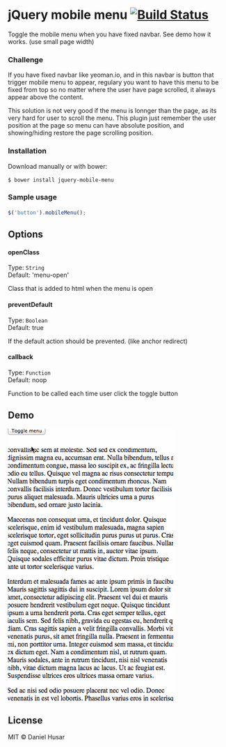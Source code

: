 # jQuery mobile menu [![Build Status](https://travis-ci.org/danielhusar/jquery-mobile-menu.svg)](https://travis-ci.org/danielhusar/jquery-mobile-menu)

Toggle the mobile menu when you have fixed navbar.
See demo how it works. (use small page width)

### Challenge
If you have fixed navbar like yeoman.io, and in this navbar is button that trigger mobile menu to appear, regulary you want to have this menu to be fixed from top so no matter where the user have page scrolled, it always appear above the content.

This solution is not very good if the menu is lonnger than the page, as its very hard for user to scroll the menu. This plugin just remember the user position at the page so menu can have absolute position, and showing/hiding restore the page scrolling position.

### Installation
Download manually or with bower:

```ssh
$ bower install jquery-mobile-menu
```

### Sample usage

```javascript
$('button').mobileMenu();
```

## Options

#### openClass

Type: `String`  
Default: 'menu-open'

Class that is added to html when the menu is open

#### preventDefault

Type: `Boolean`  
Default: true

If the default action should be prevented. (like anchor redirect)

#### callback

Type: `Function`  
Default: noop

Function to be called each time user click the toggle button


## Demo

![Demo](demo.gif)

## License

MIT © Daniel Husar
